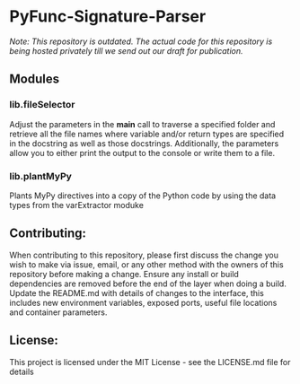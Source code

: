 # PyFunc-Signature-Parser

*Note: This repository is outdated. The actual code for this repository is being hosted privately till we send out our draft for publication.*

## Modules
### lib.fileSelector
Adjust the parameters in the __main__ call to traverse a specified folder and retrieve all the file names where variable and/or return types are specified in the docstring as well as those docstrings. Additionally, the parameters allow you to either print the output to the console or write them to a file.
### lib.plantMyPy
Plants MyPy directives into a copy of the Python code by using the data types from the varExtractor moduke

## Contributing:
When contributing to this repository, please first discuss the change you wish to make via issue, email, or any other method with the owners of this repository before making a change. Ensure any install or build dependencies are removed before the end of the layer when doing a build. Update the README.md with details of changes to the interface, this includes new environment variables, exposed ports, useful file locations and container parameters.

## License:
This project is licensed under the MIT License - see the LICENSE.md file for details
